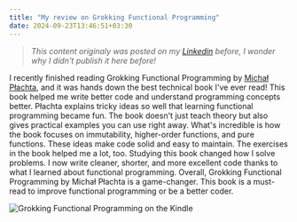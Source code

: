 ```yaml
---
title: "My review on Grokking Functional Programming"
date: 2024-09-23T13:46:51+03:30
---
```



> *This content originaly was posted on my [Linkedin](https://www.linkedin.com/posts/dozheiny_i-recently-finished-reading-grokking-functional-activity-7137042390652968960-vzWI) before, I wonder why I didn't publish it here before!*

I recently finished reading Grokking Functional Programming by [Michał Płachta](https://michalplachta.com/), and it was hands down the best technical book I've ever read!
This book helped me write better code and understand programming concepts better.
Płachta explains tricky ideas so well that learning functional programming became fun. The book doesn't just teach theory but also gives practical examples you can use right away.
What's incredible is how the book focuses on immutability, higher-order functions, and pure functions. These ideas make code solid and easy to maintain. The exercises in the book helped me a lot, too.
Studying this book changed how I solve problems. I now write cleaner, shorter, and more excellent code thanks to what I learned about functional programming.
Overall, Grokking Functional Programming by Michał Płachta is a game-changer. This book is a must-read to improve functional programming or be a better coder.

![Grokking Functional Programming on the Kindle](/1701603504231.jpg)
